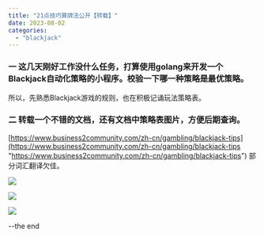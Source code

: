 ```yaml
---
title: "21点技巧算牌法公开【转载】"
date: 2023-08-02
categories: 
  - "blackjack"
---
```


### 一 这几天刚好工作没什么任务，打算使用golang来开发一个Blackjack自动化策略的小程序。校验一下哪一种策略是最优策略。

所以，先熟悉Blackjack游戏的规则，也在积极记诵玩法策略表。

### 二 转载一个不错的文档，还有文档中策略表图片，方便后期查询。

[https://www.business2community.com/zh-cn/gambling/blackjack-tips](https://www.business2community.com/zh-cn/gambling/blackjack-tips "https://www.business2community.com/zh-cn/gambling/blackjack-tips") 部分词汇翻译欠佳。

![](https://poker-x-studio.github.io/images/hard.png) 

![](https://poker-x-studio.github.io/images/soft.png) 

![](https://poker-x-studio.github.io/images/splits.png)

--the end
